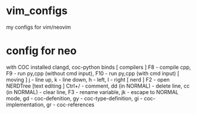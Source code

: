 # vim_configs
my configs for vim/neovim

# config for neo
with COC installed clangd, coc-python
binds
[ compilers ] 
F8 - compile cpp,
F9 - run py,cpp (without cmd input), 
F10 - run py,cpp (with cmd input)
[ moving ] 
j - line up, 
k - line down, 
h - left, 
l - right
[ nerd ] 
F2 - open NERDTree 
[text editing ]
Ctrl+/ - comment,
dd (in NORMAL) - delete line,
cc (in NORMAL) - clear line,
F3 - rename variable,
jk - escape to NORMAL mode,
gd - coc-defenition,
gy - coc-type-definition,
gi - coc-implementation,
gr - coc-references

